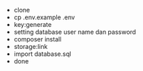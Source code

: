 - clone
- cp .env.example .env
- key:generate
- setting database user name dan password
- composer install
- storage:link
- import database.sql
- done